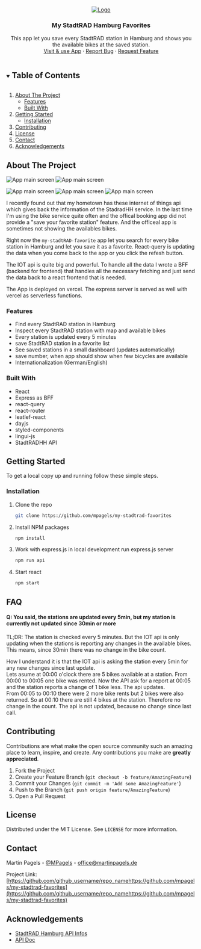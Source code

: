 <!-- PROJECT LOGO -->
<br />
<p align="center">
  <a href="https://github.com/mpagels/my-stadtrad-favorites">
    <img src="docs/logo.png" alt="Logo">
  </a>

  <h3 align="center">My StadtRAD Hamburg Favorites</h3>

  <p align="center">
    This app let you save every StadtRAD station in Hamburg and shows you the available bikes at the saved station.
    <br />
    <a href="http://my-stadtrad-favorites.vercel.app/">Visit & use App</a>
    ·
    <a href="https://github.com/mpagels/my-stadtrad-favorites/issues">Report Bug</a>
    ·
    <a href="https://github.com/mpagels/my-stadtrad-favorites/issues">Request Feature</a>
  </p>
</p>

<!-- TABLE OF CONTENTS -->
<details open="open">
  <summary><h2 style="display: inline-block">Table of Contents</h2></summary>
  <ol>
    <li>
      <a href="#about-the-project">About The Project</a>
      <ul>
        <li><a href="#features">Features</a></li>
        <li><a href="#built-with">Built With</a></li>
      </ul>
    </li>
    <li>
      <a href="#getting-started">Getting Started</a>
      <ul>
        <li><a href="#installation">Installation</a></li>
      </ul>
    </li>
    <li><a href="#contributing">Contributing</a></li>
    <li><a href="#license">License</a></li>
    <li><a href="#contact">Contact</a></li>
<li><a href="#acknowledgements">Acknowledgements</a></li>
  </ol>
</details>

<!-- ABOUT THE PROJECT -->

## About The Project

![App main screen](docs/screen_1.png)
![App main screen](docs/screen_2.png)

![App main screen](docs/screen_3.png)
![App main screen](docs/screen_4.png)
![App main screen](docs/screen_5.png)

I recently found out that my hometown has these internet of things api which gives back the information of the StadradHH service. In the last time I'm using the bike service quite often and the offical booking app did not provide a "save your favorite station" feature. And the officeal app is sometimes not showing the availables bikes.

Right now the `my-stadtRAD-favorite` app let you search for every bike station in Hamburg and let you save it as a favorite. React-query is updating the data when you come back to the app or you click the refesh button.

The IOT api is quite big and powerful. To handle all the data I wrote a BFF (backend for frontend) that handles all the necessary fetching and just send the data back to a react frontend that is needed.

The App is deployed on vercel. The express server is served as well with vercel as serverless functions.

### Features

- Find every StadtRAD station in Hamburg
- Inspect every StadtRAD station with map and available bikes
- Every station is updated every 5 minutes
- save StadtRAD station in a favorite list
- See saved stations in a small dashboard (updates automatically)
- save number, when app should show when few bicycles are available
- Internationalization (German/English)

### Built With

- React
- Express as BFF
- react-query
- react-router
- leatlef-react
- dayjs
- styled-components
- lingui-js
- StadtRADHH API

<!-- GETTING STARTED -->

## Getting Started

To get a local copy up and running follow these simple steps.

### Installation

1. Clone the repo
   ```sh
   git clone https://github.com/mpagels/my-stadtrad-favorites
   ```
2. Install NPM packages
   ```sh
   npm install
   ```
3. Work with express.js in local development run express.js server
   ```sh
   npm run api
   ```
4. Start react
   ```sh
   npm start
   ```

## FAQ

#### Q: You said, the stations are updated every 5min, but my station is currently not updated since 30min or more

TL;DR: The station is checked every 5 minutes. But the IOT api is only updating when the stations is reporting any changes in the available bikes. This means, since 30min there was no change in the bike count.

How I understand it is that the IOT api is asking the station every 5min for any new changes since last update.  
Lets asume at 00:00 o'clock there are 5 bikes available at a station. From 00:00 to 00:05 one bike was rented. Now the API ask for a report at 00:05 and the station reports a change of 1 bike less. The api updates.  
From 00:05 to 00:10 there were 2 more bike rents but 2 bikes were also returned. So at 00:10 there are still 4 bikes at the station. Therefore no change in the count. The api is not updated, because no change since last call.

## Contributing

Contributions are what make the open source community such an amazing place to learn, inspire, and create. Any contributions you make are **greatly appreciated**.

1. Fork the Project
2. Create your Feature Branch (`git checkout -b feature/AmazingFeature`)
3. Commit your Changes (`git commit -m 'Add some AmazingFeature'`)
4. Push to the Branch (`git push origin feature/AmazingFeature`)
5. Open a Pull Request

<!-- LICENSE -->

## License

Distributed under the MIT License. See `LICENSE` for more information.

<!-- CONTACT -->

## Contact

Martin Pagels - [@MPagels](https://twitter.com/twitter_handlehttps://twitter.com/MPagels) - office@martinpagels.de

Project Link: [https://github.com/github_username/repo_namehttps://github.com/mpagels/my-stadtrad-favorites](https://github.com/github_username/repo_namehttps://github.com/mpagels/my-stadtrad-favorites)

<!-- ACKNOWLEDGEMENTS -->

## Acknowledgements

- [StadtRAD Hamburg API Infos](https://metaver.de/trefferanzeige?docuuid=D18F375E-FA5F-4998-AFF8-557969F44479#)
- [API Doc](http://docs.opengeospatial.org/is/15-078r6/15-078r6.html)
